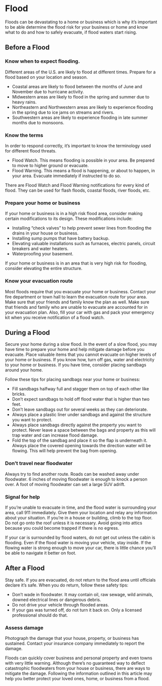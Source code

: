 # Flood

Floods can be devastating to a home or business which is why it’s important to be able determine the flood risk for your business or home and know what to do and how to safely evacuate, if flood waters start rising.
 
## Before a Flood
### Know when to expect flooding.

Different areas of the U.S. are likely to flood at different times. Prepare for a flood based on your location and season.
 
* Coastal areas are likely to flood between the months of June and November due to hurricane activity.
* Midwestern areas are likely to flood in the spring and summer due to heavy rains.
* Northeastern and Northwestern areas are likely to experience flooding in the spring due to ice jams on streams and rivers.
* Southwestern areas are likely to experience flooding in late summer months due to monsoons.

 
### Know the terms
In order to respond correctly, it’s important to know the terminology used for different flood threats.
 
* Flood Watch. This means flooding is possible in your area. Be prepared to move to higher ground or evacuate.
* Flood Warning. This means a flood is happening, or about to happen, in your area. Evacuate immediately if instructed to do so.

There are Flood Watch and Flood Warning notifications for every kind of flood. They can be used for flash floods, coastal floods, river floods, etc.
 
### Prepare your home or business
If your home or business is in a high risk flood area, consider making certain modifications to its design. These modifications include:
 
* Installing “check valves” to help prevent sewer lines from flooding the drains in your house or business.
* Installing sump pumps that have battery backup.
* Elevating valuable installations such as furnaces, electric panels, circuit breakers and water heaters.
* Waterproofing your basement.

If your home or business is in an area that is very high risk for flooding, consider elevating the entire structure.
 
### Know your evacuation route
Most floods require that you evacuate your home or business. Contact your fire department or town hall to learn the evacuation route for your area. Make sure that your friends and family know the plan as well. Make sure that friends and family who are unable to evacuate are accounted for in your evacuation plan. Also, fill your car with gas and pack your emergency kit when you receive notification of a flood watch.
 
## During a Flood
Secure your home during a slow flood. In the event of a slow flood, you may have time to prepare your home and help mitigate damage before you evacuate. Place valuable items that you cannot evacuate on higher levels of your home or business. If you know how, turn off gas, water and electricity to your home or business. If you have time, consider placing sandbags around your home.
 
Follow these tips for placing sandbags near your home or business:
 
* Fill sandbags halfway full and stagger them on top of each other like bricks.
* Don’t expect sandbags to hold off flood water that is higher than two feet.
* Don’t leave sandbags out for several weeks as they can deteriorate.
* Always place a plastic liner under sandbags and against the structure you want to protect.
* Always place sandbags directly against the property you want to protect. Never leave a space between the bags and property as this will trap water and can increase flood damage.
* Fold the top of the sandbag and place it so the flap is underneath it. Always place the covered opening towards the direction water will be flowing. This will help prevent the bag from opening.

### Don’t travel near floodwater

Always try to find another route. Roads can be washed away under floodwater. 6 inches of moving floodwater is enough to knock a person over. A foot of moving floodwater can set a large SUV adrift.
 
### Signal for help
If you’re unable to evacuate in time, and the flood water is surrounding your area, call 911 immediately. Give them your location and relay any information about your situation. If you’re in a house or building, climb to the top floor. Do not go onto the roof unless it is necessary. Avoid going into attics because you could become trapped if there is no egress.
 
If your car is surrounded by flood waters, do not get out unless the cabin is flooding. Even if the flood water is moving your vehicle, stay inside. If the flowing water is strong enough to move your car, there is little chance you’ll be able to navigate it better on foot.


## After a Flood
Stay safe. If you are evacuated, do not return to the flood area until officials declare it’s safe. When you do return, follow these safety tips:
 
* Don’t wade in floodwater. It may contain oil, raw sewage, wild animals, downed electrical lines or dangerous debris.
* Do not drive your vehicle through flooded areas.
* If your gas was turned off, do not turn it back on. Only a licensed professional should do that.

### Assess damage
Photograph the damage that your house, property, or business has sustained. Contact your insurance company immediately to report the damage.
 
Floods can quickly cover business and personal property and even towns with very little warning. Although there’s no guaranteed way to deflect catastrophic floodwaters from your house or business, there are ways to mitigate the damage. Following the information outlined in this article may help you better protect your loved ones, home, or business from a flood.
